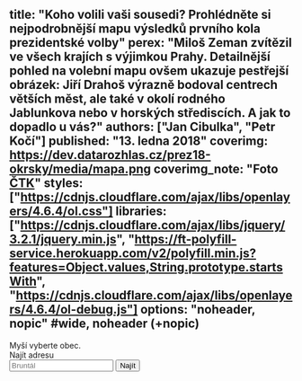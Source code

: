 title: "Koho volili vaši sousedi? Prohlédněte si nejpodrobnější mapu výsledků prvního kola prezidentské volby"
perex: "Miloš Zeman zvítězil ve všech krajích s výjimkou Prahy. Detailnější pohled na volební mapu ovšem ukazuje pestřejší obrázek: Jiří Drahoš výrazně bodoval centrech větších měst, ale také v okolí rodného Jablunkova nebo v horských střediscích. A jak to dopadlo u vás?"
authors: ["Jan Cibulka", "Petr Kočí"]
published: "13. ledna 2018"
coverimg: https://dev.datarozhlas.cz/prez18-okrsky/media/mapa.png
coverimg_note: "Foto <a href='#'>ČTK</a>"
styles: ["https://cdnjs.cloudflare.com/ajax/libs/openlayers/4.6.4/ol.css"]
libraries: ["https://cdnjs.cloudflare.com/ajax/libs/jquery/3.2.1/jquery.min.js", "https://ft-polyfill-service.herokuapp.com/v2/polyfill.min.js?features=Object.values,String.prototype.startsWith", "https://cdnjs.cloudflare.com/ajax/libs/openlayers/4.6.4/ol-debug.js"]
options: "noheader, nopic" #wide, noheader (+nopic)
---


<wide>
<div id="mapdiv">
	<div id="select"></div>
	<div id="tooltip">Myší vyberte obec.</div>
	<div id="map" class="map"></div>
	 <form action="?" id='frm-geocode'>
	  <label for="inp-geocode">Najít adresu</label>
	  <div class="inputs">
	    <input type="text" id="inp-geocode" placeholder="Bruntál">
	    <input type="submit" value="Najít">
	  </div>
	</form>
</div>
</wide>